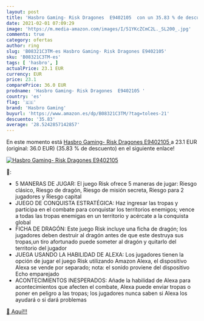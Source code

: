 ```yaml
---
layout: post
title: 'Hasbro Gaming- Risk Dragones  E9402105  con un 35.83 % de descuento'
date: 2021-02-01 07:09:29
image: 'https://m.media-amazon.com/images/I/51YKcZCmC2L._SL200_.jpg'
comments: true
category: ofertas
author: ring
slug: 'B08321C3TM-es Hasbro Gaming- Risk Dragones E9402105'
sku: 'B08321C3TM-es'
tags: [ 'hasbro', ]
actualPrice: 23.1 EUR
currency: EUR
price: 23.1
comparePrice: 36.0 EUR
prodname: 'Hasbro Gaming- Risk Dragones  E9402105 '
country: 'es'
flag: '🇪🇸'
brand: 'Hasbro Gaming'
buyurl: 'https://www.amazon.es/dp/B08321C3TM/?tag=tolees-21'
descuento: '35.83'
average: '28.5242857142857'
---
```


En este momento está [Hasbro Gaming- Risk Dragones  E9402105 ](https://www.amazon.es/dp/B08321C3TM/?tag=tolees-21) a 23.1 EUR (original: 36.0 EUR) (35.83 %  de descuento) en el siguiente enlace!

[![Hasbro Gaming- Risk Dragones  E9402105 ](https://m.media-amazon.com/images/I/51YKcZCmC2L._SL200_.jpg)](https://www.amazon.es/dp/B08321C3TM/?tag=tolees-21)

🔎:

- 5 MANERAS DE JUGAR: El juego Risk ofrece 5 maneras de jugar: Riesgo clásico, Riesgo de dragón, Riesgo de misión secreta, Riesgo para 2 jugadores y Riesgo capital
- JUEGO DE CONQUISTA ESTRATÉGICA: Haz ingresar las tropas y participa en el combate para conquistar los territorios enemigos; vence a todas las tropas enemigas en un territorio y acércate a la conquista global
- FICHA DE DRAGÓN: Este juego Risk incluye una ficha de dragón; los jugadores deben destruir al dragón antes de que este destruya sus tropas,un tiro afortunado puede someter al dragón y quitarlo del territorio del jugador
- JUEGA USANDO LA HABILIDAD DE ALEXA: Los jugadores tienen la opción de jugar el juego Risk utilizando Amazon Alexa, el dispositivo Alexa se vende por separado; nota: el sonido proviene del dispositivo Echo emparejado
- ACONTECIMIENTOS INESPERADOS: Añade la habilidad de Alexa para acontecimientos que afecten el combate, Alexa puede enviar tropas o poner en peligro a las tropas; los jugadores nunca saben si Alexa los ayudará o si dará problemas

[🛒 Aquí!!!](https://www.amazon.es/dp/B08321C3TM/?tag=tolees-21)
